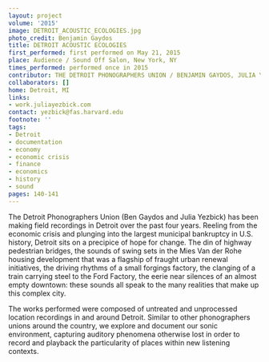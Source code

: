 ```yaml
---
layout: project
volume: '2015'
image: DETROIT_ACOUSTIC_ECOLOGIES.jpg
photo_credit: Benjamin Gaydos
title: DETROIT ACOUSTIC ECOLOGIES
first_performed: first performed on May 21, 2015
place: Audience / Sound Off Salon, New York, NY
times_performed: performed once in 2015
contributor: THE DETROIT PHONOGRAPHERS UNION / BENJAMIN GAYDOS, JULIA YEZBICK
collaborators: []
home: Detroit, MI
links:
- work.juliayezbick.com
contact: yezbick@fas.harvard.edu
footnote: ''
tags:
- Detroit
- documentation
- economy
- economic crisis
- finance
- economics
- history
- sound
pages: 140-141
---
```


The Detroit Phonographers Union (Ben Gaydos and Julia Yezbick) has been making field recordings in Detroit over the past four years. Reeling from the economic crisis and plunging into the largest municipal bankruptcy in U.S. history, Detroit sits on a precipice of hope for change. The din of highway pedestrian bridges, the sounds of swing sets in the Mies Van der Rohe housing development that was a flagship of fraught urban renewal initiatives, the driving rhythms of a small forgings factory, the clanging of a train carrying steel to the Ford Factory, the eerie near silences of an almost empty downtown: these sounds all speak to the many realities that make up this complex city.

The works performed were composed of untreated and unprocessed location recordings in and around Detroit. Similar to other phonographers unions around the country, we explore and document our sonic environment, capturing auditory phenomena otherwise lost in order to record and playback the particularity of places within new listening contexts.
